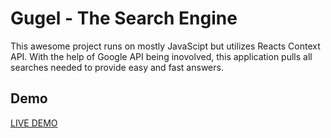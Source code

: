 # Gugel - The Search Engine

This awesome project runs on mostly JavaScipt but utilizes Reacts Context API. With the help of Google API being inovolved, this application pulls all searches needed to provide easy and fast answers.

## Demo

[LIVE DEMO](https://gugel-search-engine.netlify.app/)


